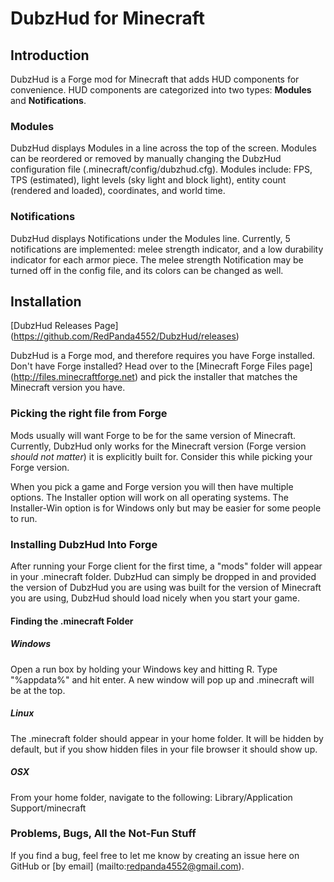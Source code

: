 # DubzHud for Minecraft #

## Introduction ##
DubzHud is a Forge mod for Minecraft that adds HUD components for convenience. HUD components are categorized into two types: **Modules** and **Notifications**.

### Modules ###
DubzHud displays Modules in a line across the top of the screen. Modules can be reordered or removed by manually changing the DubzHud configuration file (.minecraft/config/dubzhud.cfg). Modules include: FPS, TPS (estimated), light levels (sky light and block light), entity count (rendered and loaded), coordinates, and world time.

### Notifications ###
DubzHud displays Notifications under the Modules line. Currently, 5 notifications are implemented: melee strength indicator, and a low durability indicator for each armor piece. The melee strength Notification may be turned off in the config file, and its colors can be changed as well.

## Installation ##
[DubzHud Releases Page] (https://github.com/RedPanda4552/DubzHud/releases)

DubzHud is a Forge mod, and therefore requires you have Forge installed. Don't have Forge installed? Head over to the [Minecraft Forge Files page] (http://files.minecraftforge.net) and pick the installer that matches the Minecraft version you have.

### Picking the right file from Forge ###
Mods usually will want Forge to be for the same version of Minecraft. Currently, DubzHud only works for the Minecraft version (Forge version *should not matter*) it is explicitly built for. Consider this while picking your Forge version.

When you pick a game and Forge version you will then have multiple options. The Installer option will work on all operating systems. The Installer-Win option is for Windows only but may be easier for some people to run.

### Installing DubzHud Into Forge ###
After running your Forge client for the first time, a "mods" folder will appear in your .minecraft folder. DubzHud can simply be dropped in and provided the version of DubzHud you are using was built for the version of Minecraft you are using, DubzHud should load nicely when you start your game.

#### Finding the .minecraft Folder ####
##### Windows #####
Open a run box by holding your Windows key and hitting R. Type "%appdata%" and hit enter. A new window will pop up and .minecraft will be at the top.

##### Linux #####
The .minecraft folder should appear in your home folder. It will be hidden by default, but if you show hidden files in your file browser it should show up.

##### OSX #####
From your home folder, navigate to the following: Library/Application Support/minecraft

### Problems, Bugs, All the Not-Fun Stuff ###
If you find a bug, feel free to let me know by creating an issue here on GitHub or [by email] (mailto:redpanda4552@gmail.com).